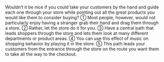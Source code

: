 Wouldn’t it be nice if you could take your customers by the
hand and guide each one through your store while pointing out
all the great products you would like them to consider buying?
① Most people, however, would not particularly enjoy
having a stranger grab their hand and drag them through a
store. ② Rather, let the store do it for you. ③ Have a central
path that leads shoppers through the store and lets them look at
many different departments or product areas. ④ You can use
this effect of music on shopping behavior by playing it in the
store. ⑤ This path leads your customers from the entrance
through the store on the route you want them to take all the
way to the checkout.
